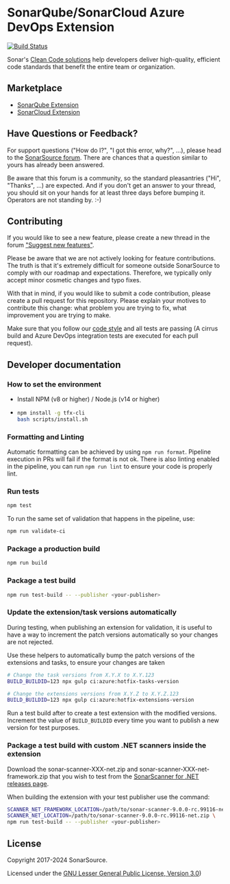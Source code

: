 # SonarQube/SonarCloud Azure DevOps Extension

[![Build Status](https://dev.azure.com/sonarsource/DotNetTeam%20Project/_apis/build/status%2FSonarSource.sonar-scanner-azdo?branchName=master)](https://dev.azure.com/sonarsource/DotNetTeam%20Project/_build/latest?definitionId=126&branchName=master)

Sonar's [Clean Code solutions](https://www.sonarsource.com/solutions/clean-code/?utm_medium=referral&utm_source=github&utm_campaign=clean-code&utm_content=sonar-scanner-azdo) help developers deliver high-quality, efficient code standards that benefit the entire team or organization.

## Marketplace

- [SonarQube Extension](https://marketplace.visualstudio.com/items?itemName=SonarSource.sonarqube)
- [SonarCloud Extension](https://marketplace.visualstudio.com/items?itemName=SonarSource.sonarcloud)

## Have Questions or Feedback?

For support questions ("How do I?", "I got this error, why?", ...), please head to the [SonarSource forum](https://community.sonarsource.com/c/help). There are chances that a question similar to yours has already been answered.

Be aware that this forum is a community, so the standard pleasantries ("Hi", "Thanks", ...) are expected. And if you don't get an answer to your thread, you should sit on your hands for at least three days before bumping it. Operators are not standing by. :-)

## Contributing

If you would like to see a new feature, please create a new thread in the forum ["Suggest new features"](https://community.sonarsource.com/c/suggestions/features).

Please be aware that we are not actively looking for feature contributions. The truth is that it's extremely difficult for someone outside SonarSource to comply with our roadmap and expectations. Therefore, we typically only accept minor cosmetic changes and typo fixes.

With that in mind, if you would like to submit a code contribution, please create a pull request for this repository. Please explain your motives to contribute this change: what problem you are trying to fix, what improvement you are trying to make.

Make sure that you follow our [code style](https://github.com/SonarSource/sonar-developer-toolset#code-style) and all tests are passing (A cirrus build and Azure DevOps integration tests are executed for each pull request).

## Developer documentation

### How to set the environment

- Install NPM (v8 or higher) / Node.js (v14 or higher)
- ```bash
  npm install -g tfx-cli
  bash scripts/install.sh
  ```

### Formatting and Linting

Automatic formatting can be achieved by using `npm run format`. Pipeline execution in PRs will fail if the format is not ok. There is also linting enabled in the pipeline, you can run `npm run lint` to ensure your code is properly lint.

### Run tests

```bash
npm test
```

To run the same set of validation that happens in the pipeline, use:

```bash
npm run validate-ci
```

### Package a production build

```bash
npm run build
```

### Package a test build

```bash
npm run test-build -- --publisher <your-publisher>
```

### Update the extension/task versions automatically

During testing, when publishing an extension for validation, it is useful to have a way to increment the patch versions automatically so your changes are not rejected.

Use these helpers to automatically bump the patch versions of the extensions and tasks, to ensure your changes are taken

```bash
# Change the task versions from X.Y.X to X.Y.123
BUILD_BUILDID=123 npx gulp ci:azure:hotfix-tasks-version

# Change the extensions versions from X.Y.Z to X.Y.Z.123
BUILD_BUILDID=123 npx gulp ci:azure:hotfix-extensions-version
```

Run a test build after to create a test extension with the modified versions. Increment the value of `BUILD_BUILDID` every time you want to publish a new version for test purposes.

### Package a test build with custom .NET scanners inside the extension

Download the sonar-scanner-XXX-net.zip and sonar-scanner-XXX-net-framework.zip that you wish to test from the [SonarScanner for .NET releases page](https://github.com/SonarSource/sonar-scanner-msbuild/releases).

When building the extension with your test publisher use the command:

```bash
SCANNER_NET_FRAMEWORK_LOCATION=/path/to/sonar-scanner-9.0.0-rc.99116-net-framework.zip \
SCANNER_NET_LOCATION=/path/to/sonar-scanner-9.0.0-rc.99116-net.zip \
npm run test-build -- --publisher <your-publisher>
```

## License

Copyright 2017-2024 SonarSource.

Licensed under the [GNU Lesser General Public License, Version 3.0](http://www.gnu.org/licenses/lgpl.txt))
